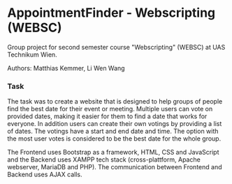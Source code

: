 # AppointmentFinder - Webscripting (WEBSC)
Group project for second semester course "Webscripting" (WEBSC) at UAS Technikum Wien.

Authors: Matthias Kemmer, Li Wen Wang

### Task
The task was to create a website that is designed to help groups of people find the best date for their event or meeting. Multiple users can vote on provided dates, making it easier for them to find a date that works for everyone. In addition users can create their own votings by providing a list of dates. The votings have a start and end date and time. The option with the most user votes is considered to be the best date for the whole group.

The Frontend uses Bootstrap as a framework, HTML, CSS and JavaScript and the Backend uses XAMPP tech stack (cross-plattform, Apache webserver, MariaDB and PHP). The communication between Frontend and Backend uses AJAX calls.